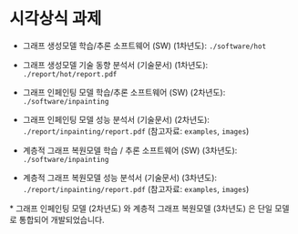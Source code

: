# 시각상식 과제 

- 그래프 생성모델 학습/추론 소프트웨어 (SW) (1차년도): `./software/hot`

- 그래프 생성모델 기술 동향 분석서 (기술문서) (1차년도): `./report/hot/report.pdf`

- 그래프 인페인팅 모델 학습/추론 소프트웨어 (SW) (2차년도): `./software/inpainting`

- 그래프 인페인팅 모델 성능 분석서 (기술문서) (2차년도): `./report/inpainting/report.pdf` (참고자료: `examples`, `images`)

- 계층적 그래프 복원모델 학습 / 추론 소프트웨어 (SW) (3차년도): `./software/inpainting`

- 계층적 그래프 복원모델 성능 분석서 (기술문서) (3차년도): `./report/inpainting/report.pdf` (참고자료: `examples`, `images`)

\* 그래프 인페인팅 모델 (2차년도) 와 계층적 그래프 복원모델 (3차년도) 은 단일 모델로 통합되어 개발되었습니다.
